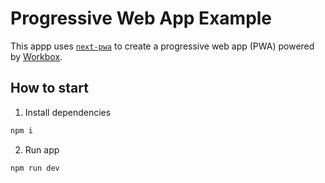 # Progressive Web App Example

This appp uses [`next-pwa`](https://github.com/shadowwalker/next-pwa) to create a progressive web app (PWA) powered by [Workbox](https://developers.google.com/web/tools/workbox/).


## How to start

1. Install dependencies
```bash
npm i
```

2. Run app

```bash
npm run dev
```
